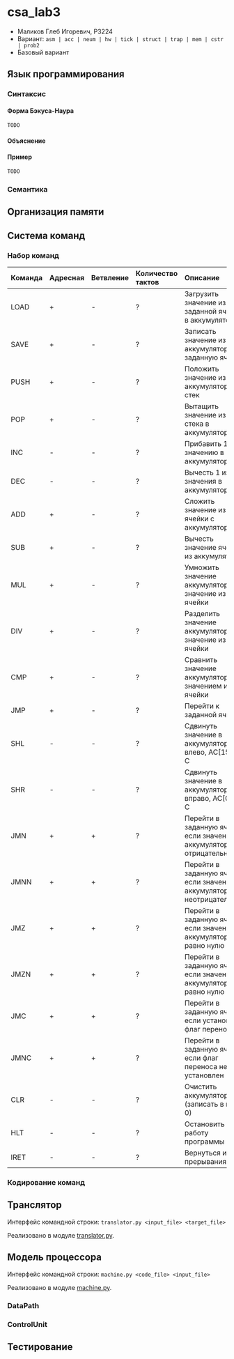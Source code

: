 # csa_lab3

 - Маликов Глеб Игоревич, P3224
 - Вариант: `asm | acc | neum | hw | tick | struct | trap | mem | cstr | prob2`
 - Базовый вариант

## Язык программирования

### Синтаксис

#### Форма Бэкуса-Наура

```
TODO
```

#### Объяснение

#### Пример

```asm
TODO
```

### Семантика


## Организация памяти


## Система команд


### Набор команд

| Команда | Адресная | Ветвление | Количество тактов | Описание                                                               |
|:--------|:---------|-----------|:------------------|:-----------------------------------------------------------------------|
| LOAD    | +        | -         | ?                 | Загрузить значение из заданной ячейки в аккумулятор                    |
| SAVE    | +        | -         | ?                 | Записать значение из аккумулятора в заданную ячейку                    |
| PUSH    | +        | -         | ?                 | Положить значение из аккумулятора на стек                              |
| POP     | +        | -         | ?                 | Вытащить значение из стека в аккумулятор                               |
| INC     | -        | -         | ?                 | Прибавить 1 к значению в аккумуляторе                                  |
| DEC     | -        | -         | ?                 | Вычесть 1 из значения в аккумуляторе                                   |
| ADD     | +        | -         | ?                 | Сложить значение из ячейки с аккумулятором                             |
| SUB     | +        | -         | ?                 | Вычесть значение ячейки из аккумулятора                                |
| MUL     | +        | -         | ?                 | Умножить значение аккумулятора на значение из ячейки                   |
| DIV     | +        | -         | ?                 | Разделить значение аккумулятора на значение из ячейки                  |
| CMP     | +        | -         | ?                 | Сравнить значение аккумулятора с значением из ячейки                   |
| JMP     | +        | -         | ?                 | Перейти к заданной ячейке                                              |
| SHL     | -        | -         | ?                 | Сдвинуть значение в аккумуляторе влево, AC[15] -> C                    |
| SHR     | -        | -         | ?                 | Сдвинуть значение в аккумуляторе вправо, AC[0] -> C                    |
| JMN     | +        | +         | ?                 | Перейти в заданную ячейку если значение в аккумуляторе отрицательное   |
| JMNN    | +        | +         | ?                 | Перейти в заданную ячейку если значение в аккумуляторе неотрицательное |
| JMZ     | +        | +         | ?                 | Перейти в заданную ячейку если значение в аккумуляторе равно нулю      |
| JMZN    | +        | +         | ?                 | Перейти в заданную ячейку если значение в аккумуляторе не равно нулю   |
| JMC     | +        | +         | ?                 | Перейти в заданную ячейку если установлен флаг переноса                |
| JMNC    | +        | +         | ?                 | Перейти в заданную ячейку если флаг переноса не установлен             |
| CLR     | -        | -         | ?                 | Очистить аккумулятор (записать в него 0)                               |
| HLT     | -        | -         | ?                 | Остановить работу программы                                            |
| IRET    | -        | -         | ?                 | Вернуться из прерывания                                                |

### Кодирование команд


## Транслятор

Интерфейс командной строки: `translator.py <input_file> <target_file>`

Реализовано в модуле [translator.py](./translator.py).

## Модель процессора

Интерфейс командной строки: `machine.py <code_file> <input_file>`

Реализовано в модуле [machine.py](./machine.py).

### DataPath


### ControlUnit


## Тестирование